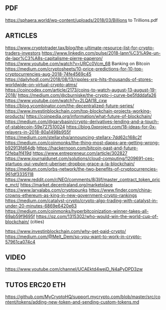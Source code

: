 ## PDF
https://sphaera.world/wp-content/uploads/2018/03/Billions to Trillions.pdf

## ARTICLES
https://www.cryptotrader.tax/blog/the-ultimate-resource-list-for-crypto-traders-investors
https://www.linkedin.com/pulse/2018-lann%C3%A9e-un-de-lapr%C3%A8s-capitalisme-pierre-paperon/
https://www.youtube.com/watch?v=URCc0Vcm_68 Banking on Bitcoin 
https://medium.com/cryptosheets/10-price-predictions-for-10-top-cryptocurrencies-aug-2018-74fe4569c45
https://dailyhodl.com/2018/08/13/ripples-xrp-hits-thousands-of-stores-worldwide-on-virtual-crypto-atms/
https://coincodex.com/article/2173/coins-to-watch-august-13-august-19-2018/
https://medium.com/@cburniske/the-crypto-j-curve-be5fdddafa26
https://www.youtube.com/watch?v=2LQAI18_cxw
https://blog.ycombinator.com/the-decentralized-future-series/
https://www.investinblockchain.com/top-blockchain-projects-working-products/
https://coinpedia.org/information/what-future-of-blockchain/
https://medium.com/@garybasin/crypto-derivatives-lending-and-a-touch-of-stablecoin-59e727510024
https://blog.0xproject.com/18-ideas-for-0x-relayers-in-2018-80a1498b955f
https://medium.com/stellarxhq/announcing-stellarx-7dd62c168c2f
https://medium.com/coinmonks/the-thing-most-dapps-are-getting-wrong-b92913fd64db
https://hackernoon.com/bitcoin-past-and-future-f2feba1f419d
https://www.entrepreneur.com/article/302827
https://www.journaldunet.com/solutions/cloud-computing/1209691-ces-startups-qui-veulent-uberiser-dropbox-grace-a-la-blockchain/
https://medium.com/orbs-network/the-two-benefits-of-cryptocurrencies-961df3335118
https://www.reddit.com/r/NEO/comments/8j3ljf/master_contract_token_price_mct/
https://market.decentraland.org/marketplace
https://www.larvalabs.com/cryptopunks
https://www.finder.com/china-crowns-ethereum-as-king-in-new-government-crypto-rankings
https://medium.com/catalyst-crypto/crypto-algo-trading-with-catalyst-in-under-20-minutes-6869e6420e63
https://medium.com/coinmonks/hyperbitcoinization-winner-takes-all-69ab59f9695f
https://qz.com/1315302/who-would-win-the-world-cup-of-blockchain/ (cities)

https://www.investinblockchain.com/why-get-paid-crypto/
https://medium.com/@Melt_Dem/so-you-want-to-work-in-crypto-57961ca074c4

## VIDEO 
https://www.youtube.com/channel/UCAEktd4wejD_N4aPyDPD3zw

## TUTOS ERC20 ETH
https://github.com/MyCryptoHQ/support.mycrypto.com/blob/master/src/content/tokens/adding-new-token-and-sending-custom-tokens.md
